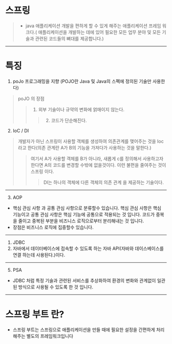 # 스프링
> - java 애플리케이션 개발을 편하게 할 수 있게 해주는  애플리케이션 프레임 워크다.( 애플리케이션을 개발하는 데에 있어 필요한 모든 업무 분야 및 모든 기술과 관련된 코드들의 뼈대를 제공합니다.)

----------------------------------------
# 특징
1. poJo 프로그래밍을 지향  (POJO란  Java 및 Java의 스펙에 정의된 기술만 사용한다)
> poJO 의 장점
>> 1. 외부 기술이나 규약의 변화에 얽매이지 않는다.
>>>2. 코드가 단순해진다.
2. IoC / DI
> 개발자가 아닌 스프링이  사용할 객체를 생성하여 의존관계를 맺어주는 것을 Ioc라고 한다(의존 관계란 A가 B의 기능을 가져다가 사용하는 것을 말한다.)
 >> 여기서 A가 사용할 객체를 B가 아니라, 새롭게 c를 정의해서 사용하고자 한다면 A의 코드를 변경할 수밖에 없을것이다. 이런 불편을 줄여주는 것이 스프링 이다.
>>> DI는 하나의 객체에 다른 객체의 의존 관계 을 제공하는 기술이다.
--------------------------------------
3. AOP
* 핵심 관심 사항 과 공통 관심 사항으로 분류할수 있습니다. 핵심 관심 사항은 핵심 기능이고 공통 관심 사항은 핵심 기능에 공통으로 적용되는 것 입니다. 코드가 중복을 줄이고 중복된 부분을 비즈니스 로직으로부터 분리해내는 것 입니다.
* 장점은 비즈니스 로직에 집중할수 있습니다.
---------------------------------------
1. JDBC
2.  자바에서 데이터베이스에 접속할 수 있도록 하는 자바 API(자바와 데이스베이스를 연결 하는데 사용된다.)이다.
-----------------------------------------------
5. PSA
* JDBC 처럼  특정 기술과 관련된 서비스를 추상화하여 환경의 변화와 관계없이  일관된 방식으로 사용될 수 있도록 한 것 입니다.

---------------------------------------------
# 스프링 부트 란?
*  스프링 부트는 스프링으로 애플리케이션을 만들 때에 필요한 설정을 간편하게 처리해주는 별도의 프레임워크입니다


